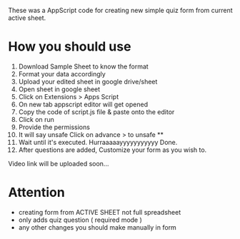 These was a AppScript code for creating new simple quiz form from current active sheet.

# How you should use
1. Download Sample Sheet to know the format
2. Format your data accordingly
3. Upload your edited sheet in google drive/sheet
4. Open sheet in google sheet
5. Click on Extensions > Apps Script
6. On new tab appscript editor will get opened
7. Copy the code of script.js file & paste onto the editor
8. Click on run
9. Provide the permissions
10. It will say unsafe Click on advance > to unsafe **
11. Wait until it's executed. Hurraaaaayyyyyyyyyyy Done.
12. After questions are added, Customize your form as you wish to.

Video link will be uploaded soon...

# Attention
- creating form from ACTIVE SHEET not full spreadsheet
- only adds quiz question ( required mode ) 
- any other changes you should make manually in form
